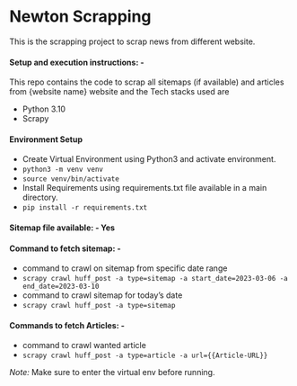# Newton Scrapping
This is the scrapping project to scrap news from different website.


#### Setup and execution instructions: - 

This repo contains the code to scrap all sitemaps (if available) and articles from {website name} website and the Tech stacks used are
- Python 3.10
- Scrapy


#### Environment Setup 

- Create Virtual Environment using Python3 and activate environment.
- `python3 -m venv venv`
- `source venv/bin/activate`
- Install Requirements using requirements.txt file available in a main directory.
- `pip install -r requirements.txt `


#### Sitemap file available: - Yes


#### Command to fetch sitemap: - 

- command to crawl on sitemap from specific date range
- `scrapy crawl huff_post -a type=sitemap -a start_date=2023-03-06 -a end_date=2023-03-10`
- command to crawl sitemap for today’s date
- `scrapy crawl huff_post -a type=sitemap`


#### Commands to fetch Articles: - 

- command to crawl wanted article
- `scrapy crawl huff_post -a type=article -a url={{Article-URL}}`

*Note:* Make sure to enter the virtual env before running.

